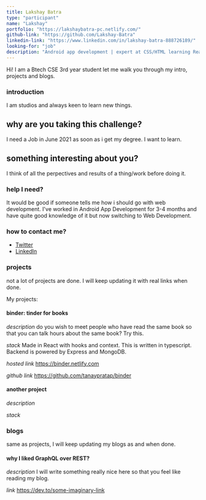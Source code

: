 ```yaml
---
title: Lakshay Batra
type: "participant"
name: "Lakshay"
portfolio: "https://lakshaybatra-pc.netlify.com/"
github-link: "https://github.com/Lakshay-Batra"
linkedin-link: "https://www.linkedin.com/in/lakshay-batra-888726189/"
looking-for: "job"
description: "Android app development | expert at CSS/HTML learning React"
---
```


Hi! I am a Btech CSE 3rd year student let me walk you through my intro, projects and blogs.

### introduction

I am studios and always keen to learn new things.

## why are you taking this challenge?

I need a Job in June 2021 as soon as i get my degree.
I want to learn.

## something interesting about you?

I think of all the perpectives and results of a thing/work before doing it.

### help I need?

It would be good if someone tells me how i should go with web development. I've worked in Android App Development for 3-4 months and have quite good knowledge of it but now switching to Web Development.

### how to contact me?

- [Twitter](https://twitter.com/Lakshay41026635)
- [LinkedIn](https://www.linkedin.com/in/lakshay-batra-888726189/)

### projects

not a lot of projects are done. I will keep updating it with real links when done.

My projects:

#### binder: tinder for books

_description_ do you wish to meet people who have read the same book so that you can talk hours about the same book? Try this.

_stack_ Made in React with hooks and context. This is written in typescript. Backend is powered by Express and MongoDB.

_hosted link_ https://binder.netlify.com

_github link_ https://github.com/tanaypratap/binder

#### another project

_description_

_stack_

### blogs

same as projects, I will keep updating my blogs as and when done.

#### why I liked GraphQL over REST?

_description_ I will write something really nice here so that you feel like reading my blog.

_link_ https://dev.to/some-imaginary-link

